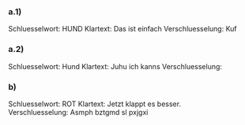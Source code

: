 ### a.1)
Schluesselwort: HUND
Klartext: Das ist einfach
Verschluesselung: Kuf 

### a.2)
Schluesselwort: Hund
Klartext: Juhu ich kanns
Verschluesselung: 

### b)
Schluesselwort: ROT
Klartext: Jetzt klappt es besser.  
Verschluesselung: Asmph bztgmd sl pxjgxi

```java
```
